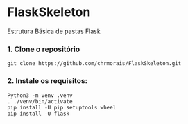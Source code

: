 # FlaskSkeleton
Estrutura Básica de pastas Flask

### 1. Clone o repositório
    git clone https://github.com/chrmorais/FlaskSkeleton.git

### 2. Instale os requisitos:
    Python3 -m venv .venv
    . ./venv/bin/activate
    pip install -U pip setuptools wheel
    pip install -U flask
